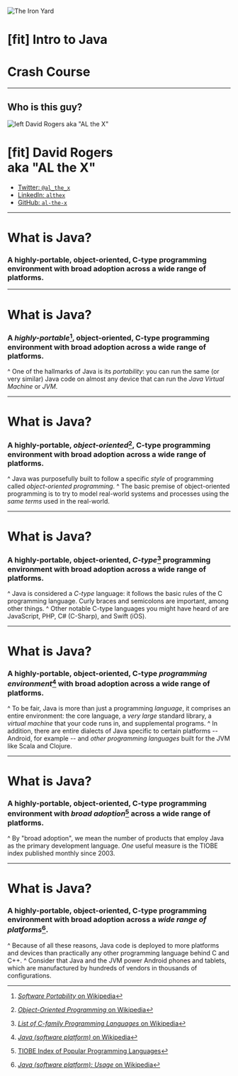![The Iron Yard](https://dl.dropboxusercontent.com/u/255181/tiy-logo-square.png)

# [fit] Intro to Java
# Crash Course

---

## Who is this guy?

![left David Rogers aka "AL the X"](http://www.gravatar.com/avatar/ece1d171f07e8c58d191a938e249d885?s=700)

# [fit] David Rogers <br> aka "AL the X"

* [Twitter: `@al_the_x`](http://j.mp/al_the_x--twitter)
* [LinkedIn: `althex`](http://j.mp/al_the_x--linkedin)
* [GitHub: `al-the-x`](http://j.mp/al_the_x--github)

---

# What is Java?

### A highly-portable, object-oriented, C-type programming environment with broad adoption across a wide range of platforms.

---

# What is Java?

### A _highly-portable_[^1], object-oriented, C-type programming environment with broad adoption across a wide range of platforms.

[^1]: [_Software Portability_ on Wikipedia](https://en.wikipedia.org/wiki/Software_portability)

^ One of the hallmarks of Java is its _portability_: you can run the same (or very similar) Java code on almost any device that can run the _Java Virtual Machine_ or _JVM_.

---

# What is Java?

### A highly-portable, _object-oriented_[^2], C-type programming environment with broad adoption across a wide range of platforms.

[^2]: [_Object-Oriented Programming_ on Wikipedia](https://en.wikipedia.org/wiki/Object-oriented_programming)

^ Java was purposefully built to follow a specific _style_ of programming called _object-oriented programming_.
^ The basic premise of object-oriented programming is to try to model real-world systems and processes using the _same terms_ used in the real-world.

---

# What is Java?

### A highly-portable, object-oriented, _C-type_[^3] programming environment with broad adoption across a wide range of platforms.

[^3]: [_List of C-family Programming Languages_ on Wikipedia](https://en.wikipedia.org/wiki/List_of_C-family_programming_languages)

^ Java is considered a _C-type_ language: it follows the basic rules of the C programming language. Curly braces and semicolons are important, among other things.
^ Other notable C-type languages you might have heard of are JavaScript, PHP, C# (C-Sharp), and Swift (iOS).

---

# What is Java?

### A highly-portable, object-oriented, C-type _programming environment_[^4] with broad adoption across a wide range of platforms.

[^4]: [_Java (software platform)_ on Wikipedia](https://en.wikipedia.org/wiki/Java_(software_platform))

^ To be fair, Java is more than just a programming _language_, it comprises an entire environment: the core language, a _very large_ standard library, a _virtual machine_ that your code runs in, and supplemental programs.
^ In addition, there are entire dialects of Java specific to certain platforms -- Android, for example -- and _other programming languages_ built for the JVM like Scala and Clojure.

---

# What is Java?

### A highly-portable, object-oriented, C-type programming environment with _broad adoption_[^5] across a wide range of platforms.

[^5]: [TIOBE Index of Popular Programming Languages](http://www.tiobe.com/tiobe_index)

^ By "broad adoption", we mean the number of products that employ Java as the primary development language. _One_ useful measure is the TIOBE index published monthly since 2003.

---

# What is Java?

### A highly-portable, object-oriented, C-type programming environment with broad adoption across a _wide range of platforms_[^6].

[^6]: [_Java (software platform): Usage_ on Wikipedia](https://en.wikipedia.org/wiki/Java_(software_platform)#Usage)

^ Because of all these reasons, Java code is deployed to more platforms and devices than practically any other programming language behind C and C++.
^ Consider that Java and the JVM power Android phones and tablets, which are manufactured by hundreds of vendors in thousands of configurations.
